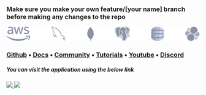 ### Make sure you make your own feature/[your name] branch before making any changes to the repo

![](https://raw.githubusercontent.com/appsmithorg/appsmith/release/static/images/integrations.png)

### [Github](https://github.com/appsmithorg/appsmith) • [Docs](https://docs.appsmith.com/?utm_source=github&utm_medium=social&utm_content=appsmith_docs&utm_campaign=null&utm_term=appsmith_docs) • [Community](https://community.appsmith.com/) • [Tutorials](https://github.com/appsmithorg/appsmith/tree/update/readme#tutorials) • [Youtube](https://www.youtube.com/appsmith) • [Discord](https://discord.gg/rBTTVJp)

##### You can visit the application using the below link

###### [![](https://assets.appsmith.com/git-sync/Buttons.svg) ](http://localhost:8080/applications/6617e8b85874f32b3690fa4e/pages/6617e8b85874f32b3690fa51) [![](https://assets.appsmith.com/git-sync/Buttons2.svg)](http://localhost:8080/applications/6617e8b85874f32b3690fa4e/pages/6617e8b85874f32b3690fa51/edit)
